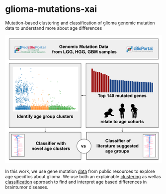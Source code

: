 # glioma-mutations-xai
Mutation-based clustering and classification of glioma genomic mutation data to understand more about age differences

![Image of graphical abstract](/figures/graphical-abstract.png)

In this work, we use gene mutation [data](/data) from public resources to explore age specifics about glioma. 
We use both an explainable [clustering](/scripts/Clustering) as wellas [classification](/scripts/Classification) approach to find and interpret age based differences in braintumor diseases. 
